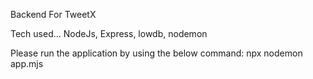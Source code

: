 Backend For TweetX

Tech used...
NodeJs, Express, lowdb, nodemon

Please run the application by using the below command:
npx nodemon app.mjs

